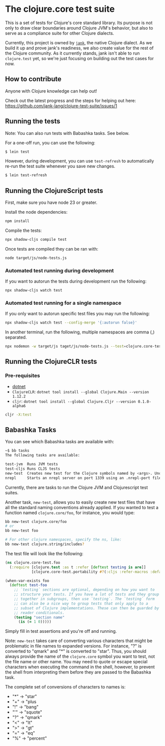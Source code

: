 # The clojure.core test suite
This is a set of tests for Clojure's core standard library. Its purpose is not
only to draw clear boundaries around Clojure JVM's behavior, but also to serve
as a compliance suite for other Clojure dialects.

Currently, this project is owned by [`jank`](https://github.com/jank-lang/jank), the native Clojure dialect. As we
build it up and prove jank's readiness, we also create value for the rest of the
Clojure community. As it currently stands, jank isn't able to run `clojure.test`
yet, so we're just focusing on building out the test cases for now.

## How to contribute
Anyone with Clojure knowledge can help out!

Check out the latest progress and the steps for helping out here: https://github.com/jank-lang/clojure-test-suite/issues/1

## Running the tests

Note: You can also run tests with Babashka tasks. See below.

For a one-off run, you can use the following:

```bash
$ lein test
```

However, during development, you can use `test-refresh` to automatically re-run
the test suite whenever you save new changes.

```bash
$ lein test-refresh
```

## Running the ClojureScript tests

First, make sure you have node 23 or greater.

Install the node dependencies:

```bash
npm install
```

Compile the tests:

```bash
npx shadow-cljs compile test
```

Once tests are compiled they can be ran with:

```bash
node target/js/node-tests.js
```

### Automated test running during development

If you want to autorun the tests during development run the following:

```bash
npx shadow-cljs watch test
```

### Automated test running for a single namespace

If you only want to autorun specific test files you may run the following:

```bash
npx shadow-cljs watch test --config-merge '{:autorun false}'
```

In another terminal, run the following, multiple namespaces are comma (,)
separated.

```bash
npx nodemon -w target/js taget/js/node-tests.js --test=clojure.core-test.int-questionmark
```

## Running the ClojureCLR tests

### Pre-requisites
- [dotnet](https://dotnet.microsoft.com/en-us/download)
- `ClojureCLR`: `dotnet tool install --global Clojure.Main --version 1.12.2`
- `cljr`: `dotnet tool install --global Clojure.Cljr --version 0.1.0-alpha6`

```bash
cljr -X:test
```

## Babashka Tasks

You can see which Babashka tasks are available with:
```bash
~$ bb tasks
The following tasks are available:

test-jvm  Runs JVM tests
test-cljs Runs CLJS tests
new-test  Creates new test for the Clojure symbols named by <args>. Unqualified symbols assume clojure.core
nrepl     Starts an nrepl server on port 1339 using an .nrepl-port file
```

Currently, there are tasks to run the Clojure JVM and Clojurescript test suites.

Another task, `new-test`, allows you to easily create new test files
that have all the standard naming conventions already applied. If you
wanted to test a function named `clojure.core/foo`, for instance, you
would type:

```bash
bb new-test clojure.core/foo
# or
bb new-test foo

# For other clojure namespaces, specify the ns, like:
bb new-test clojure.string/includes?
```

The test file will look like the following:

```clojure
(ns clojure.core-test.foo
  (:require [clojure.test :as t :refer [deftest testing is are]]
            [clojure.core-test.portability #?(:cljs :refer-macros :default :refer) [when-var-exists]]))

(when-var-exists foo
  (deftest test-foo
    ;; `testing` sections are optional, depending on how you want to
    ;; structure your tests. If you have a lot of tests and they group
    ;; together in subgroups, then use `testing`. The `testing` form
    ;; can also be a nice way to group tests that only apply to a
    ;; subset of Clojure implementations. These can then be guarded by
    ;; reader conditionals.
    (testing "section name"
      (is (= 1 0)))))
```

Simply fill in test assertions and you're off and running.

Note: `new-test` takes care of converting various characters that
might be problematic in file names to expanded versions. For instance,
"?" is converted to "qmark" and "*" is converted to
"star". Thus, you should always provide the name of the `clojure.core`
symbol you want to test, not the file name or other name. You may need
to quote or escape special characters when executing the command in
the shell, however, to prevent the shell from interpreting them before
they are passed to the Babashka task.

The complete set of conversions of characters to names is:
- "*" -> "star"
- "+" -> "plus
- "!" -> "bang"
- "'" -> "squote"
- "?" -> "qmark"
- "<" -> "lt"
- ">" -> "gt"
- "=" -> "eq"
- "%" -> "percent"
